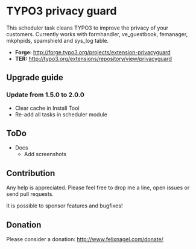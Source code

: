 # TYPO3 privacy guard

This scheduler task cleans TYPO3 to improve the privacy of your customers.
Currently works with formhandler, ve_guestbook, femanager, mkphpids, spamshield and sys_log table.


* **Forge:**	http://forge.typo3.org/projects/extension-privacyguard
* **TER:**      http://typo3.org/extensions/repository/view/privacyguard


## Upgrade guide

### Update from 1.5.0 to 2.0.0

* Clear cache in Install Tool
* Re-add all tasks in scheduler module


## ToDo

* Docs
	* Add screenshots
	

## Contribution

Any help is appreciated. Please feel free to drop me a line, open issues or send pull requests.

It is possible to sponsor features and bugfixes!


## Donation

Please consider a donation: http://www.felixnagel.com/donate/
